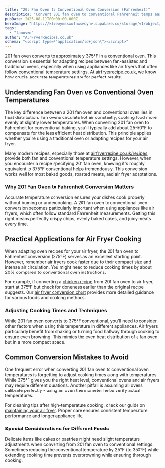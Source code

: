 ```yaml
---
title: "201 Fan Oven to Conventional Oven Conversion (Fahrenheit)"
description: "Convert 201 fan oven to conventional Fahrenheit temps easily with our simple guide. Get perfect results every time with accurate temperature conversions."
pubDate: 2025-08-11T00:00:00.000Z
heroImage: "https://klueoymssxwfnxsvcyhv.supabase.co/storage/v1/object/public/md/201-fan-oven-to-conventional-oven-conversion-fahrenheit-844cc413.png"
tags:
  - "fanoven"
author: "AirFryerRecipes.co.uk"
schema: "<script type=\"application/ld+json\"></script>"
---
```


<p>201 fan oven converts to approximately 375°F in a conventional oven. This conversion is essential for adapting recipes between fan-assisted and traditional ovens, especially when using appliances like air fryers that often follow conventional temperature settings. At <a href=https://www.airfryerrecipe.co.uk>airfryerrecipe.co.uk</a>, we know how crucial accurate temperatures are for perfect results.</p>

<h2>Understanding Fan Oven vs Conventional Oven Temperatures</h2>
<p>The key difference between a 201 fan oven and conventional oven lies in heat distribution. Fan ovens circulate hot air constantly, cooking food more evenly at slightly lower temperatures. When converting 201 fan oven to Fahrenheit for conventional baking, you'll typically add about 25-50°F to compensate for the less efficient heat distribution. This principle applies whether you're using a traditional oven or adapting recipes for your air fryer.</p>
<p>Many modern recipes, especially those at <a href=https://www.airfryerrecipe.co.uk/recipes>airfryerrecipe.co.uk/recipes</a>, provide both fan and conventional temperature settings. However, when you encounter a recipe specifying 201 fan oven, knowing it's roughly equivalent to 375°F conventional helps tremendously. This conversion works well for most baked goods, roasted meats, and air fryer adaptations.</p>

<h3>Why 201 Fan Oven to Fahrenheit Conversion Matters</h3>
<p>Accurate temperature conversion ensures your dishes cook properly without burning or undercooking. A 201 fan oven to conventional oven conversion becomes particularly important when using appliances like air fryers, which often follow standard Fahrenheit measurements. Getting this right means perfectly crispy chips, evenly baked cakes, and juicy meats every time.</p>

<h2>Practical Applications for Air Fryer Cooking</h2>
<p>When adapting oven recipes for your air fryer, the 201 fan oven to Fahrenheit conversion (375°F) serves as an excellent starting point. However, remember air fryers cook faster due to their compact size and intense air circulation. You might need to reduce cooking times by about 20% compared to conventional oven instructions.</p>
<p>For example, if converting a <a href=https://www.airfryerrecipe.co.uk/recipe-category/chicken>chicken recipe</a> from 201 fan oven to air fryer, start at 375°F but check for doneness earlier than the original recipe suggests. Our <a href=https://www.airfryerrecipe.co.uk/air-fryer-conversion-chart>air fryer conversion chart</a> provides more detailed guidance for various foods and cooking methods.</p>

<h3>Adjusting Cooking Times and Techniques</h3>
<p>While 201 fan oven converts to 375°F conventional, you'll need to consider other factors when using this temperature in different appliances. Air fryers particularly benefit from shaking or turning food halfway through cooking to ensure even browning. This mimics the even heat distribution of a fan oven but in a more compact space.</p>

<h2>Common Conversion Mistakes to Avoid</h2>
<p>One frequent error when converting 201 fan oven to conventional oven temperatures is forgetting to adjust cooking times along with temperatures. While 375°F gives you the right heat level, conventional ovens and air fryers may require different durations. Another pitfall is assuming all ovens calibrate perfectly - using an oven thermometer helps verify actual temperatures.</p>
<p>For cleaning tips after high-temperature cooking, check our guide on <a href=https://www.airfryerrecipe.co.uk/air-fryer-cleaner>maintaining your air fryer</a>. Proper care ensures consistent temperature performance and longer appliance life.</p>

<h3>Special Considerations for Different Foods</h3>
<p>Delicate items like cakes or pastries might need slight temperature adjustments when converting from 201 fan oven to conventional settings. Sometimes reducing the conventional temperature by 25°F (to 350°F) while extending cooking time prevents overbrowning while ensuring thorough cooking.</p>